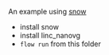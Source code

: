 An example using [snow](https://github.com/snowkit/snow)

- install snow
- install linc_nanovg
- `flow run` from this folder


